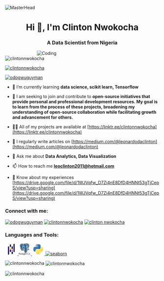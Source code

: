 ![MasterHead](https://cdn.dribbble.com/users/3083633/screenshots/8258363/full-analysis.gif)
<h1 align="center">Hi 👋, I'm Clinton Nwokocha</h1>
<h3 align="center">A Data Scientist from Nigeria</h3>
<img align="right" alt="Coding" width="400" src="https://capturly.com/blog/wp-content/uploads/2018/02/Data-Website-Analytics.gif")

<p align="left"> <img src="https://komarev.com/ghpvc/?username=clintonnwokocha&label=Profile%20views&color=0e75b6&style=flat" alt="clintonnwokocha" /> </p>

<p align="left"> <a href="https://github.com/ryo-ma/github-profile-trophy"><img src="https://github-profile-trophy.vercel.app/?username=clintonnwokocha" alt="clintonnwokocha" /></a> </p>

<p align="left"> <a href="https://twitter.com/odogwuguyman" target="blank"><img src="https://img.shields.io/twitter/follow/odogwuguyman?logo=twitter&style=for-the-badge" alt="odogwuguyman" /></a> </p>

- 🌱 I’m currently learning **data science, scikit learn, Tensorflow**

- 👯 I am seeking to join and contribute to **open-source initiatives that provide personal and professional development resources. My goal is to learn from the process of these projects, broadening my understanding of open-source collaboration while facilitating growth and advancement for others.**

- 👨‍💻 All of my projects are available at [https://linktr.ee/clintonnwokocha](https://linktr.ee/clintonnwokocha)

- 📝 I regularly write articles on [https://medium.com/@leonardodaclinton](https://medium.com/@leonardodaclinton)

- 💬 Ask me about **Data Analytics, Data Visualization**

- 📫 How to reach me **leoclinton2011@hotmail.com**

- 📄 Know about my experiences [https://drive.google.com/file/d/1WJVqfw_D7Zi4nE8DfD4HNNt53gTjCepS/view?usp=sharing](https://drive.google.com/file/d/1WJVqfw_D7Zi4nE8DfD4HNNt53gTjCepS/view?usp=sharing)

<h3 align="left">Connect with me:</h3>
<p align="left">
<a href="https://twitter.com/odogwuguyman" target="blank"><img align="center" src="https://raw.githubusercontent.com/rahuldkjain/github-profile-readme-generator/master/src/images/icons/Social/twitter.svg" alt="odogwuguyman" height="30" width="40" /></a>
<a href="https://linkedin.com/in/clintonnwokocha" target="blank"><img align="center" src="https://raw.githubusercontent.com/rahuldkjain/github-profile-readme-generator/master/src/images/icons/Social/linked-in-alt.svg" alt="clintonnwokocha" height="30" width="40" /></a>
<a href="https://kaggle.com/clinton nwokocha" target="blank"><img align="center" src="https://raw.githubusercontent.com/rahuldkjain/github-profile-readme-generator/master/src/images/icons/Social/kaggle.svg" alt="clinton nwokocha" height="30" width="40" /></a>
</p>

<h3 align="left">Languages and Tools:</h3>
<p align="left"> <a href="https://pandas.pydata.org/" target="_blank" rel="noreferrer"> <img src="https://raw.githubusercontent.com/devicons/devicon/2ae2a900d2f041da66e950e4d48052658d850630/icons/pandas/pandas-original.svg" alt="pandas" width="40" height="40"/> </a> <a href="https://www.postgresql.org" target="_blank" rel="noreferrer"> <img src="https://raw.githubusercontent.com/devicons/devicon/master/icons/postgresql/postgresql-original-wordmark.svg" alt="postgresql" width="40" height="40"/> </a> <a href="https://www.python.org" target="_blank" rel="noreferrer"> <img src="https://raw.githubusercontent.com/devicons/devicon/master/icons/python/python-original.svg" alt="python" width="40" height="40"/> </a> <a href="https://seaborn.pydata.org/" target="_blank" rel="noreferrer"> <img src="https://seaborn.pydata.org/_images/logo-mark-lightbg.svg" alt="seaborn" width="40" height="40"/> </a> </p>

<p><img align="left" src="https://github-readme-stats.vercel.app/api/top-langs?username=clintonnwokocha&show_icons=true&locale=en&layout=compact" alt="clintonnwokocha" /></p>

<p>&nbsp;<img align="center" src="https://github-readme-stats.vercel.app/api?username=clintonnwokocha&show_icons=true&locale=en" alt="clintonnwokocha" /></p>

<p><img align="center" src="https://github-readme-streak-stats.herokuapp.com/?user=clintonnwokocha&" alt="clintonnwokocha" /></p>
